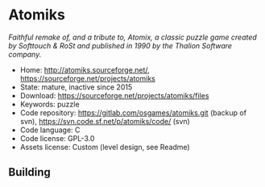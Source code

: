 # Atomiks

_Faithful remake of, and a tribute to, Atomix, a classic puzzle game created by Softtouch & RoSt and published in 1990 by the Thalion Software company._

- Home: http://atomiks.sourceforge.net/, https://sourceforge.net/projects/atomiks
- State: mature, inactive since 2015
- Download: https://sourceforge.net/projects/atomiks/files
- Keywords: puzzle
- Code repository: https://gitlab.com/osgames/atomiks.git (backup of svn), https://svn.code.sf.net/p/atomiks/code/ (svn)
- Code language: C
- Code license: GPL-3.0
- Assets license: Custom (level design, see Readme)

## Building

